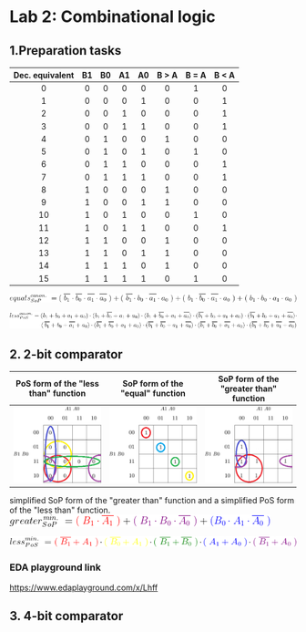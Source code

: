 # Lab 2: Combinational logic

## 1.Preparation tasks

| **Dec. equivalent** |**B1**|**B0**|**A1**|**A0**|**B > A**|**B = A**|**B < A**|
|        :-:          | :-:  | :-:  |  :-: |  :-: |   :-:   |   :-:   |   :-:   |
|         0           | 0    |  0   |   0  |   0  |    0    |    1    |    0    |
|         1           | 0    |  0   |   0  |   1  |    0    |    0    |    1    |
|         2           | 0    |  0   |   1  |   0  |    0    |    0    |    1    |
|         3           | 0    |  0   |   1  |   1  |    0    |    0    |    1    |
|         4           | 0    |  1   |   0  |   0  |    1    |    0    |    0    |
|         5           | 0    |  1   |   0  |   1  |    0    |    1    |    0    |
|         6           | 0    |  1   |   1  |   0  |    0    |    0    |    1    |
|         7           | 0    |  1   |   1  |   1  |    0    |    0    |    1    |
|         8           | 1    |  0   |   0  |   0  |    1    |    0    |    0    |
|         9           | 1    |  0   |   0  |   1  |    1    |    0    |    0    |
|         10          | 1    |  0   |   1  |   0  |    0    |    1    |    0    |
|         11          | 1    |  0   |   1  |   1  |    0    |    0    |    1    |
|         12          | 1    |  1   |   0  |   0  |    1    |    0    |    0    |
|         13          | 1    |  1   |   0  |   1  |    1    |    0    |    0    |
|         14          | 1    |  1   |   1  |   0  |    1    |    0    |    0    |
|         15          | 1    |  1   |   1  |   1  |    0    |    1    |    0    |

![SOP](https://github.com/xskurl02/Digital-electronics-1/blob/main/Labs/02-logic/Images/SOP.png)

![POS](https://github.com/xskurl02/Digital-electronics-1/blob/main/Labs/02-logic/Images/POS.png)


## 2. 2-bit comparator
|**PoS form of the "less than" function**  |   **SoP form of the "equal" function**       | **SoP form of the "greater than" function** |
|:-:|:-:|:-:|
|![POS](https://github.com/xskurl02/Digital-electronics-1/blob/main/Labs/02-logic/Images/Less_POS.png) | ![SOP](https://github.com/xskurl02/Digital-electronics-1/blob/main/Labs/02-logic/Images/Equal_SOP.png)|![SOP](https://github.com/xskurl02/Digital-electronics-1/blob/main/Labs/02-logic/Images/Greater_SOP.png)|

simplified SoP form of the "greater than" function and a simplified PoS form of the "less than" function.
![Min_SoP](https://github.com/xskurl02/Digital-electronics-1/blob/main/Labs/02-logic/Images/Greater_Min_SOP.png)

![Less_PoS](https://github.com/xskurl02/Digital-electronics-1/blob/main/Labs/02-logic/Images/Less_Min_PoS.png)

### EDA playground link
https://www.edaplayground.com/x/Lhff

## 3. 4-bit comparator
